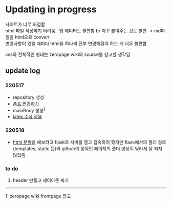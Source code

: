 # Updating in progress
사이트가 너무 허접함  
html 파일 작성하기 어려움.. 웹 에디터도 불편함 br 자꾸 붙여주는 것도 불편 -> md파일을 html으로 convert  
변경사항이 있을 때마다 html을 하나씩 전부 변경해줘야 하는 게 너무 불편함

css와 전체적인 형태는 zeropage wiki의 source를 참고할 생각임  

## update log
### 220517
* repository 생성
* [폰트 변경하기](https://velog.io/@jennayeo/html-css-%ED%8F%B0%ED%8A%B8-%EB%B3%80%EA%B2%BD%ED%95%98%EA%B8%B0)  
* mainBody 생성<sup><a href="#footnote_1">1</a></sup>  
* [latex 수식 적용](https://m.blog.naver.com/PostView.nhn?blogId=psh951120&logNo=221491106060&targetKeyword=&targetRecommendationCode=1)

### 220518
* [html 분할](https://kay0426.tistory.com/27)을 해보려고 flask로 서버를 열고 접속하려 했지만 flask에서의 폴더 경로(templates, static 등)와 github의 정적인 페이지의 폴더 양상이 달라서 잘 되지 않았음

### to do
1. header 만들고 레이아웃 짜기

---
<a name="footnote_1">1</a>: zeropage wiki frontpage 참고
